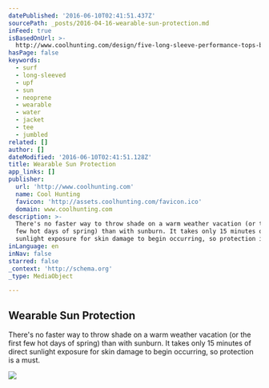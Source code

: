 ```yaml
---
datePublished: '2016-06-10T02:41:51.437Z'
sourcePath: _posts/2016-04-16-wearable-sun-protection.md
inFeed: true
isBasedOnUrl: >-
  http://www.coolhunting.com/design/five-long-sleeve-performance-tops-beach-sun-protection
hasPage: false
keywords:
  - surf
  - long-sleeved
  - upf
  - sun
  - neoprene
  - wearable
  - water
  - jacket
  - tee
  - jumbled
related: []
author: []
dateModified: '2016-06-10T02:41:51.128Z'
title: Wearable Sun Protection
app_links: []
publisher:
  url: 'http://www.coolhunting.com'
  name: Cool Hunting
  favicon: 'http://assets.coolhunting.com/favicon.ico'
  domain: www.coolhunting.com
description: >-
  There's no faster way to throw shade on a warm weather vacation (or the first
  few hot days of spring) than with sunburn. It takes only 15 minutes of direct
  sunlight exposure for skin damage to begin occurring, so protection is a must.
inLanguage: en
inNav: false
starred: false
_context: 'http://schema.org'
_type: MediaObject

---
```

<article style=""><h1>Wearable Sun Protection</h1><p>There's no faster way to throw shade on a warm weather vacation (or the first few hot days of spring) than with sunburn. It takes only 15 minutes of direct sunlight exposure for skin damage to begin occurring, so protection is a must.</p><img src="http://assets.coolhunting.com/coolhunting/2016/03/17/large_UV_protection_clothing_hero.jpg" /></article>